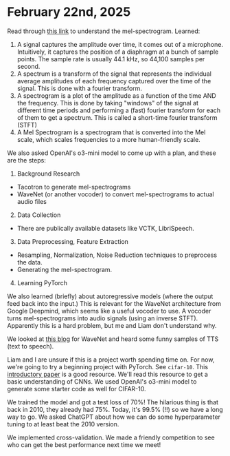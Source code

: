 # February 22nd, 2025

Read through [this link](https://medium.com/analytics-vidhya/understanding-the-mel-spectrogram-fca2afa2ce53) to understand the mel-spectrogram.
Learned:
1. A signal captures the amplitude over time, it comes out of a microphone. Intuitively, it captures the position of a diaphragm at a bunch of sample points. The sample rate is usually 44.1 kHz, so 44,100 samples per second.
2. A spectrum is a transform of the signal that represents the individual average amplitudes of each frequency captured over the time of the signal. This is done with a fourier transform.
3. A spectrogram is a plot of the amplitude as a function of the time AND the frequency. This is done by taking "windows" of the signal at different time periods and performing a (fast) fourier transform for each of them to get a spectrum. This is called a short-time fourier transform (STFT)
4. A Mel Spectrogram is a spectrogram that is converted into the Mel scale, which scales frequencies to a more human-friendly scale.

We also asked OpenAI's o3-mini model to come up with a plan, and these are the steps:
1. Background Research
- Tacotron to generate mel-spectrograms
- WaveNet (or another vocoder) to convert mel-spectrograms to actual audio files 
2. Data Collection
- There are publically available datasets like VCTK, LibriSpeech.
3. Data Preprocessing, Feature Extraction
- Resampling, Normalization, Noise Reduction techniques to preprocess the data.
- Generating the mel-spectrogram.
4. Learning PyTorch

We also learned (briefly) about autoregressive models (where the output feed back into the input.) This is relevant for the WaveNet architecture from Google Deepmind, which seems like a useful vocoder to use. A vocoder turns mel-spectrograms into audio signals (using an inverse STFT). Apparently this is a hard problem, but me and Liam don't understand why.

We looked at [this blog](https://deepmind.google/discover/blog/wavenet-a-generative-model-for-raw-audio/) for WaveNet and heard some funny samples of TTS (text to speech).

Liam and I are unsure if this is a project worth spending time on. For now, we're going to try a beginning project with PyTorch. See `cifar-10`. This [introductory paper](https://arxiv.org/pdf/1511.08458) is a good resource. We'll read this resource to get a basic understanding of CNNs. We used OpenAI's o3-mini model to generate some starter code as well for CIFAR-10.

We trained the model and got a test loss of 70%! The hilarious thing is that back in 2010, they already had 75%. Today, it's 99.5% (!!) so we have a long way to go. We asked ChatGPT about how we can do some hyperparameter tuning to at least beat the 2010 version.

We implemented cross-validation. We made a friendly competition to see who can get the best performance next time we meet!